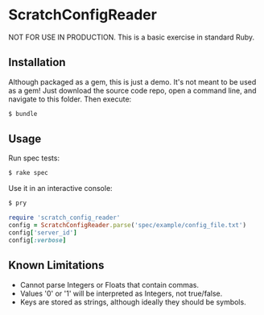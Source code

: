 # ScratchConfigReader

NOT FOR USE IN PRODUCTION.
This is a basic exercise in standard Ruby.


## Installation

Although packaged as a gem, this is just a demo. It's not meant to be used as
a gem! Just download the source code repo, open a command line, and navigate to
this folder. Then execute:

```bash
$ bundle
```

## Usage

Run spec tests:
```bash
$ rake spec
```

Use it in an interactive console:
```bash
$ pry
```

```ruby
require 'scratch_config_reader'
config = ScratchConfigReader.parse('spec/example/config_file.txt')
config['server_id']
config[:verbose]
```


## Known Limitations

* Cannot parse Integers or Floats that contain commas.
* Values '0' or '1' will be interpreted as Integers, not true/false.
* Keys are stored as strings, although ideally they should be symbols.
